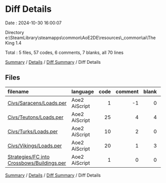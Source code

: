 # Diff Details

Date : 2024-10-30 16:00:07

Directory e:\\SteamLibrary\\steamapps\\common\\AoE2DE\\resources\\_common\\ai\\The King 1.4

Total : 5 files,  57 codes, 6 comments, 7 blanks, all 70 lines

[Summary](results.md) / [Details](details.md) / [Diff Summary](diff.md) / Diff Details

## Files
| filename | language | code | comment | blank | total |
| :--- | :--- | ---: | ---: | ---: | ---: |
| [Civs/Saracens/Loads.per](/Civs/Saracens/Loads.per) | Aoe2 AiScript | 1 | -1 | 0 | 0 |
| [Civs/Teutons/Loads.per](/Civs/Teutons/Loads.per) | Aoe2 AiScript | 25 | 4 | 4 | 33 |
| [Civs/Turks/Loads.per](/Civs/Turks/Loads.per) | Aoe2 AiScript | 10 | 2 | 0 | 12 |
| [Civs/Vikings/Loads.per](/Civs/Vikings/Loads.per) | Aoe2 AiScript | 20 | 1 | 3 | 24 |
| [Strategies/FC into Crossbows/Buildings.per](/Strategies/FC%20into%20Crossbows/Buildings.per) | Aoe2 AiScript | 1 | 0 | 0 | 1 |

[Summary](results.md) / [Details](details.md) / [Diff Summary](diff.md) / Diff Details